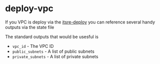 # deploy-vpc
If you VPC is deploy via the [itsre-deploy](https://github.com/mozilla-it/itsre-deploy) you can reference several handy outputs via the state file

The standard outputs that would be usesful is 

 - `vpc_id` - The VPC ID
 - `public_subnets`  - A list of public subnets
 - `private_subnets` - A list of private subnets 
